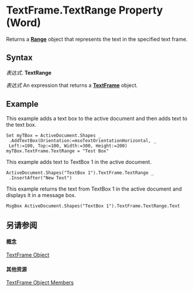 
# TextFrame.TextRange Property (Word)

Returns a  **[Range](15a7a1c4-5f3f-5b6e-60e9-29688de3f274.md)** object that represents the text in the specified text frame.


## Syntax

 _表达式_. **TextRange**

 _表达式_ An expression that returns a **[TextFrame](46f7e410-80d9-9fe9-2224-488b623f8592.md)** object.


## Example

This example adds a text box to the active document and then adds text to the text box.


```
Set myTBox = ActiveDocument.Shapes _ 
 .AddTextBox(Orientation:=msoTextOrientationHorizontal, _ 
 Left:=100, Top:=100, Width:=300, Height:=200) 
myTBox.TextFrame.TextRange = "Test Box"
```

This example adds text to TextBox 1 in the active document.




```
ActiveDocument.Shapes("TextBox 1").TextFrame.TextRange _ 
 .InsertAfter("New Text")
```

This example returns the text from TextBox 1 in the active document and displays it in a message box.




```
MsgBox ActiveDocument.Shapes("TextBox 1").TextFrame.TextRange.Text
```


## 另请参阅


#### 概念


[TextFrame Object](46f7e410-80d9-9fe9-2224-488b623f8592.md)
#### 其他资源


[TextFrame Object Members](http://msdn.microsoft.com/library/bb2efcc6-474f-3de5-6d20-940be7549112%28Office.15%29.aspx)